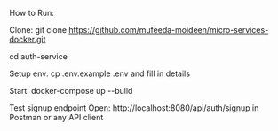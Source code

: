 How to Run:

Clone:
git clone https://github.com/mufeeda-moideen/micro-services-docker.git

cd auth-service

Setup env:
cp .env.example .env and fill in details

Start:
docker-compose up --build

Test signup endpoint
Open: http://localhost:8080/api/auth/signup in Postman or any API client

